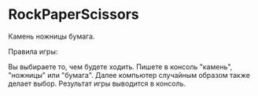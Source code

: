 # RockPaperScissors
Камень ножницы бумага.

Правила игры:

Вы выбираете то, чем будете ходить. Пишете в консоль "камень", "ножницы" или "бумага". Далее компьютер случайным образом также делает выбор. Результат игры выводится в консоль.
